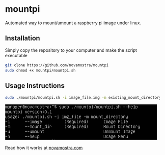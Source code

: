 # mountpi
Automated way to mount/umount a raspberry pi image under linux.

## Installation
Simply copy the repository to your computer and make the script executable
```bash
git clone https://github.com/novamostra/mountpi
sudo chmod +x mountpi/mountpi.sh
```

## Usage Instructions
```bash
sudo ./mountpi/mountpi.sh -i image_file.img -m existing_mount_directory
```

![mountpi.sh usage](images/mountpi.png?raw=true "mountpi.sh usage")

Read how it works at [novamostra.com](https://novamostra.com/2021/04/11/mountpi)
